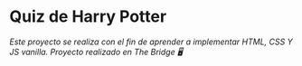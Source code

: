 # Quiz de Harry Potter
_Este proyecto se realiza con el fin de aprender a implementar HTML, CSS Y JS vanilla. Proyecto realizado en The Bridge 🖥️_
